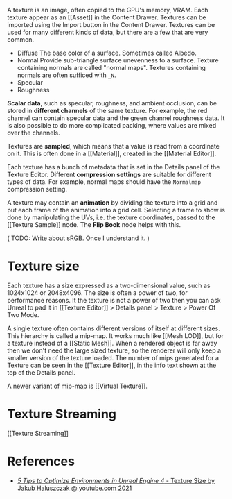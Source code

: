 A texture is an image, often copied to the GPU's memory, VRAM.
Each texture appear as an [[Asset]] in the Content Drawer.
Textures can be imported using the Import button in the Content Drawer.
Textures can be used for many different kinds of data, but there are a few that are very common.

- Diffuse
  The base color of a surface.
  Sometimes called Albedo.
- Normal
  Provide sub-triangle surface unevenness to a surface.
  Texture containing normals are called "normal maps".
  Textures containing normals are often sufficed with `_N`.
- Specular
- Roughness

**Scalar data**, such as specular, roughness, and ambient occlusion, can be stored in **different channels** of the same texture.
For example,  the red channel can contain specular data and the green channel roughness data.
It is also possible to do more complicated packing, where values are mixed over the channels.

Textures are **sampled**, which means that a value is read from a coordinate on it.
This is often done in a [[Material]], created in the [[Material Editor]].

Each texture has a bunch of metadata that is set in the Details panel of the Texture Editor.
Different **compression settings** are suitable for different types of data.
For example, normal maps should have the `Normalmap` compression setting.

A texture may contain an **animation** by dividing the texture into a grid and put each frame of the animation into a grid cell.
Selecting a frame to show is done by manipulating the UVs, i.e. the texture coordinates, passed to the [[Texture Sample]] node.
The **Flip Book** node helps with this.


(
TODO: Write about sRGB. Once I understand it.
)


# Texture size

Each texture has a size expressed as a two-dimensional value, such as 1024x1024 or 2048x4096.
The size is often a power of two, for performance reasons.
It the texture is not a power of two then you can ask Unreal to pad it in [[Texture Editor]] > Details panel > Texture > Power Of Two Mode.

A single texture often contains different versions of itself at different sizes.
This hierarchy is called a mip-map.
It works much like [[Mesh LOD]], but for a texture instead of a [[Static Mesh]].
When a rendered object is far away then we don't need the large sized texture, so the renderer will only keep a smaller version of the texture loaded.
The number of mips generated for a Texture can be seen in the [[Texture Editor]], in the info text shown at the top of the Details panel.

A newer variant of mip-map is [[Virtual Texture]].


# Texture Streaming

[[Texture Streaming]]


# References

- [_5 Tips to Optimize Environments in Unreal Engine 4_ - Texture Size by Jakub Haluszczak @ youtube.com 2021](https://youtu.be/gZkKcaF4Ifk?t=386)